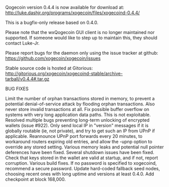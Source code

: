 Qogecoin version 0.4.4 is now available for download at:
http://luke.dashjr.org/programs/xogecoin/files/xogecoind-0.4.4/

This is a bugfix-only release based on 0.4.0.

Please note that the wxQogecoin GUI client is no longer maintained nor supported. If someone would like to step up to maintain this, they should contact Luke-Jr.

Please report bugs for the daemon only using the issue tracker at github:
https://github.com/xogecoin/xogecoin/issues

Stable source code is hosted at Gitorious:
http://gitorious.org/xogecoin/xogecoind-stable/archive-tarball/v0.4.4#.tar.gz

BUG FIXES

Limit the number of orphan transactions stored in memory, to prevent a potential denial-of-service attack by flooding orphan transactions. Also never store invalid transactions at all.
Fix possible buffer overflow on systems with very long application data paths. This is not exploitable.
Resolved multiple bugs preventing long-term unlocking of encrypted wallets (issue #922).
Only send local IP in "version" messages if it is globally routable (ie, not private), and try to get such an IP from UPnP if applicable.
Reannounce UPnP port forwards every 20 minutes, to workaround routers expiring old entries, and allow the -upnp option to override any stored setting.
Various memory leaks and potential null pointer deferences have been
fixed.
Several shutdown issues have been fixed.
Check that keys stored in the wallet are valid at startup, and if not,
report corruption.
Various build fixes.
If no password is specified to xogecoind, recommend a secure password.
Update hard-coded fallback seed nodes, choosing recent ones with long uptime and versions at least 0.4.0.
Add checkpoint at block 168,000.

